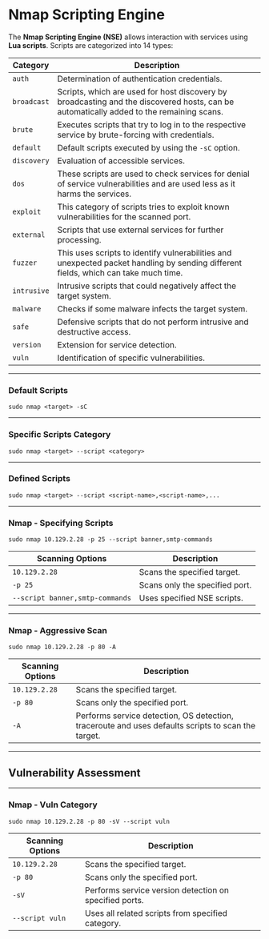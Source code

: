 # Nmap Scripting Engine

The **Nmap Scripting Engine (NSE)** allows interaction with services using **Lua scripts**. Scripts are categorized into 14 types:

| **Category** | **Description** |
| --- | --- |
| `auth` | Determination of authentication credentials. |
| `broadcast` | Scripts, which are used for host discovery by broadcasting and the discovered hosts, can be automatically added to the remaining scans. |
| `brute` | Executes scripts that try to log in to the respective service by brute-forcing with credentials. |
| `default` | Default scripts executed by using the `-sC` option. |
| `discovery` | Evaluation of accessible services. |
| `dos` | These scripts are used to check services for denial of service vulnerabilities and are used less as it harms the services. |
| `exploit` | This category of scripts tries to exploit known vulnerabilities for the scanned port. |
| `external` | Scripts that use external services for further processing. |
| `fuzzer` | This uses scripts to identify vulnerabilities and unexpected packet handling by sending different fields, which can take much time. |
| `intrusive` | Intrusive scripts that could negatively affect the target system. |
| `malware` | Checks if some malware infects the target system. |
| `safe` | Defensive scripts that do not perform intrusive and destructive access. |
| `version` | Extension for service detection. |
| `vuln` | Identification of specific vulnerabilities. |

* * *

### Default Scripts

`sudo nmap <target> -sC`

* * *

### Specific Scripts Category

`sudo nmap <target> --script <category>`

* * *

### Defined Scripts

`sudo nmap <target> --script <script-name>,<script-name>,...`

* * *

### Nmap - Specifying Scripts

`sudo nmap 10.129.2.28 -p 25 --script banner,smtp-commands`

| **Scanning Options** | **Description** |
| --- | --- |
| `10.129.2.28` | Scans the specified target. |
| `-p 25` | Scans only the specified port. |
| `--script banner,smtp-commands` | Uses specified NSE scripts. |

* * *

### Nmap - Aggressive Scan

`sudo nmap 10.129.2.28 -p 80 -A`

| **Scanning Options** | **Description** |
| --- | --- |
| `10.129.2.28` | Scans the specified target. |
| `-p 80` | Scans only the specified port. |
| `-A` | Performs service detection, OS detection, traceroute and uses defaults scripts to scan the target. |

* * *

## Vulnerability Assessment

* * *

### Nmap - Vuln Category

`sudo nmap 10.129.2.28 -p 80 -sV --script vuln`

| **Scanning Options** | **Description** |
| --- | --- |
| `10.129.2.28` | Scans the specified target. |
| `-p 80` | Scans only the specified port. |
| `-sV` | Performs service version detection on specified ports. |
| `--script vuln` | Uses all related scripts from specified category. |